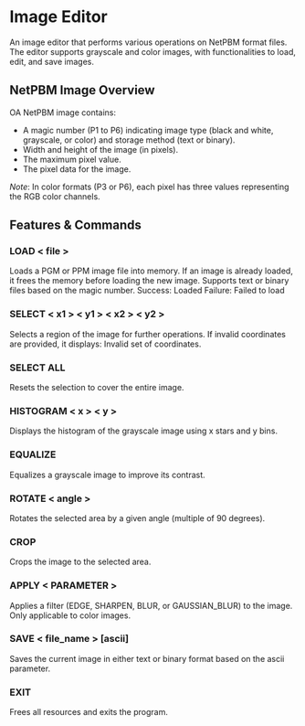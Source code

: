 # Image Editor

An image editor that performs various operations on NetPBM format files. The editor supports grayscale and color images, with functionalities to load, edit, and save images.

## NetPBM Image Overview

OA NetPBM image contains:

* A magic number (P1 to P6) indicating image type (black and white, grayscale, or color) and storage method (text or binary).
* Width and height of the image (in pixels).
* The maximum pixel value.
* The pixel data for the image.
  
*Note*: In color formats (P3 or P6), each pixel has three values representing the RGB color channels.

## Features & Commands

### LOAD < file >

Loads a PGM or PPM image file into memory. If an image is already loaded, it frees the memory before loading the new image. Supports text or binary files based on the magic number.
Success: Loaded <filename>
Failure: Failed to load <filename>

### SELECT < x1 > < y1 > < x2 > < y2 >

Selects a region of the image for further operations. If invalid coordinates are provided, it displays: Invalid set of coordinates.


### SELECT ALL

Resets the selection to cover the entire image.

### HISTOGRAM < x > < y >

Displays the histogram of the grayscale image using x stars and y bins.


### EQUALIZE

Equalizes a grayscale image to improve its contrast.


### ROTATE < angle >

Rotates the selected area by a given angle (multiple of 90 degrees).


 ### CROP
 Crops the image to the selected area.


### APPLY < PARAMETER >

Applies a filter (EDGE, SHARPEN, BLUR, or GAUSSIAN_BLUR) to the image. Only applicable to color images.


### SAVE < file_name > [ascii]

Saves the current image in either text or binary format based on the ascii parameter.

### EXIT

 Frees all resources and exits the program.
